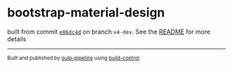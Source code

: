 # bootstrap-material-design

 built from commit [`e86dc4d`](../../commit/e86dc4d2c93247c696008d57851cbee194a31e16) on branch `v4-dev`. See the [README](../..) for more details

---
<sup>Built and published by [gulp-pipeline](https://github.com/alienfast/gulp-pipeline) using [build-control](https://github.com/alienfast/build-control)</sup>
